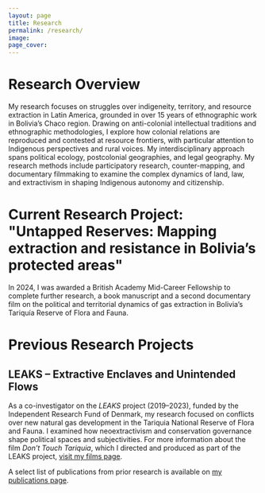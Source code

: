 ```yaml
---
layout: page
title: Research
permalink: /research/
image:
page_cover:
---
```


# Research Overview

My research focuses on struggles over indigeneity, territory, and resource extraction in Latin America, grounded in over 15 years of ethnographic work in Bolivia’s Chaco region. Drawing on anti-colonial intellectual traditions and ethnographic methodologies, I explore how colonial relations are reproduced and contested at resource frontiers, with particular attention to Indigenous perspectives and rural voices. My interdisciplinary approach spans political ecology, postcolonial geographies, and legal geography. My research methods include participatory research, counter-mapping, and documentary filmmaking to examine the complex dynamics of land, law, and extractivism in shaping Indigenous autonomy and citizenship.

# Current Research Project: "Untapped Reserves: Mapping extraction and resistance in Bolivia’s protected areas"

In 2024, I was awarded a British Academy Mid-Career Fellowship to complete further research, a book manuscript and a second documentary film on the political and territorial dynamics of gas extraction in Bolivia’s Tariquía Reserve of Flora and Fauna.

# Previous Research Projects

## LEAKS – Extractive Enclaves and Unintended Flows

As a co-investigator on the *LEAKS* project (2019–2023), funded by the Independent Research Fund of Denmark, my research focused on conflicts over new natural gas development in the Tariquia National Reserve of Flora and Fauna. I examined how neoextractivism and conservation governance shape political spaces and subjectivities. For more information about the film *Don’t Touch Tariquia*, which I directed and produced as part of the LEAKS project, [visit my films page](https://penelopeanthias.com/films/).

A select list of publications from prior research is available on [my publications page](https://penelopeanthias.com/publications/).
